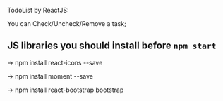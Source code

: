 TodoList by ReactJS:

You can Check/Uncheck/Remove a task;

## JS libraries you should install before `npm start`
-> npm install react-icons --save

-> npm install moment --save

-> npm install react-bootstrap bootstrap
